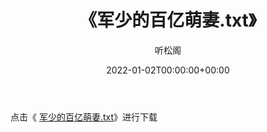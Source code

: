 ﻿---
title:  《军少的百亿萌妻.txt》
date:   2022-01-02T00:00:00+00:00
author: 听松阁
layout: post
permalink: /军少的百亿萌妻/
categories: 小说
tags: [小说]
---

点击《 [军少的百亿萌妻.txt](http://img.660000.xyz/bookstukust/book/bntxt/10/军少的百亿萌妻.txt)》进行下载
